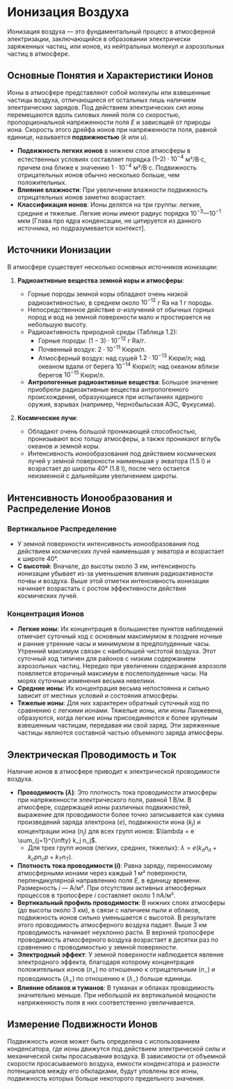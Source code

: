 # Ионизация Воздуха

Ионизация воздуха — это фундаментальный процесс в атмосферной электризации, заключающийся в образовании электрически заряженных частиц, или ионов, из нейтральных молекул и аэрозольных частиц в атмосфере.

## Основные Понятия и Характеристики Ионов

Ионы в атмосфере представляют собой молекулы или взвешенные частицы воздуха, отличающиеся от остальных лишь наличием электрических зарядов. Под действием электрических сил ионы перемещаются вдоль силовых линий поля со скоростью, пропорциональной напряженности поля $E$ и зависящей от природы иона. Скорость этого дрейфа ионов при напряженности поля, равной единице, называется **подвижностью** ($k$ или $u$).

* **Подвижность легких ионов** в нижнем слое атмосферы в естественных условиях составляет порядка $(1 – 2) \cdot 10^{-4}$ м²/В·с, причем она ближе к значению $1 \cdot 10^{-4}$ м²/В·с. Подвижность отрицательных ионов обычно несколько больше, чем положительных.
* **Влияние влажности**: При увеличении влажности подвижность отрицательных ионов заметно возрастает.
* **Классификация ионов**: Ионы делятся на три группы: легкие, средние и тяжелые. Легкие ионы имеют радиус порядка $10^{-3}$—$10^{-1}$ мкм [Глава про ядра конденсации, не цитируется из данного источника, но подразумевается контекст].

## Источники Ионизации

В атмосфере существует несколько основных источников ионизации:

1. **Радиоактивные вещества земной коры и атмосферы**:
    * Горные породы земной коры обладают очень низкой радиоактивностью, в среднем около $10^{-12}$ г Ra на 1 г породы.
    * Непосредственное действие $\alpha$-излучений от обычных горных пород и вод на земной поверхности мало и простирается на небольшую высоту.
    * Радиоактивность природной среды (Таблица 1.2):
        * Горные породы: $(1-3) \cdot 10^{-12}$ г Ra/г.
        * Почвенный воздух: $2 \cdot 10^{-11}$ Кюри/л.
        * Атмосферный воздух: над сушей $1.2 \cdot 10^{-13}$ Кюри/л; над океаном вдали от берега $10^{-14}$ Кюри/л; над океаном вблизи берегов $10^{-15}$ Кюри/л.
    * **Антропогенные радиоактивные вещества**: Большое значение приобрели радиоактивные вещества антропогенного происхождения, образующиеся при испытаниях ядерного оружия, взрывах (например, Чернобыльская АЭС, Фукусима).

2. **Космические лучи**:
    * Обладают очень большой проникающей способностью, пронизывают всю толщу атмосферы, а также проникают вглубь океанов и земной коры.
    * Интенсивность ионообразования под действием космических лучей у земной поверхности наименьшая у экватора (1.5 I) и возрастает до широты 40° (1.8 I), после чего остается неизменной с дальнейшим увеличением широты.

## Интенсивность Ионообразования и Распределение Ионов

### Вертикальное Распределение

* У земной поверхности интенсивность ионообразования под действием космических лучей наименьшая у экватора и возрастает к широте 40°.
* **С высотой**: Вначале, до высоты около 3 км, интенсивность ионизации убывает из-за уменьшения влияния радиоактивности почвы и воздуха. Выше этой отметки интенсивность ионизации начинает возрастать с ростом эффективности действия космических лучей.

### Концентрация Ионов

* **Легкие ионы**: Их концентрация в большинстве пунктов наблюдений отмечает суточный ход с основным максимумом в поздние ночные и ранние утренние часы и минимумом в предполуденные часы. Утренний максимум связан с наибольшей чистотой воздуха. Этот суточный ход типичен для районов с низким содержанием аэрозольных частиц. Нередко при увеличении содержания аэрозоля появляется вторичный максимум в послеполуденные часы. На морях суточные изменения весьма невелики.
* **Средние ионы**: Их концентрация весьма непостоянна и сильно зависит от местных условий и состояния атмосферы.
* **Тяжелые ионы**: Для них характерен обратный суточный ход по сравнению с легкими ионами. Тяжелые ионы, или ионы Ланжевена, образуются, когда легкие ионы присоединяются к более крупным взвешенным частицам, передавая им свой заряд. Эти заряженные частицы являются составной частью объемного заряда атмосферы.

## Электрическая Проводимость и Ток

Наличие ионов в атмосфере приводит к электрической проводимости воздуха.

* **Проводимость ($\lambda$)**: Это плотность тока проводимости атмосферы при напряженности электрического поля, равной 1 В/м. В атмосфере, содержащей ионы различных подвижностей, выражение для проводимости более точно записывается как сумма произведений заряда электрона ($e$), подвижности иона ($k_j$) и концентрации иона ($n_j$) для всех групп ионов: $\lambda = e \sum_{j=1}^{\infty} k_j n_j$.
  * Для трех групп ионов (легких, средних, тяжелых): $\lambda = e(k_л n_л + k_ср n_ср + k_Т n_Т)$.
* **Плотность тока проводимости ($i$)**: Равна заряду, переносимому атмосферными ионами через каждый 1 м² поверхности, перпендикулярной направлению поля $E$, в единицу времени. Размерность $i$ — А/м². При отсутствии активных атмосферных процессов в тропосфере $i$ составляет около 1 пА/м².
* **Вертикальный профиль проводимости**: В нижних слоях атмосферы (до высоты около 3 км), в связи с наличием пыли и облаков, подвижность ионов сильно уменьшается с высотой. В результате этого проводимость атмосферного воздуха падает. Выше 3 км проводимость начинает неуклонно расти. В верхней тропосфере проводимость атмосферного воздуха возрастает в десятки раз по сравнению с проводимостью у земной поверхности.
* **Электродный эффект**: У земной поверхности наблюдается явление электродного эффекта, благодаря которому концентрация положительных ионов ($n_+$) по отношению к отрицательным ($n_-$) и проводимость ($\lambda_+$) по отношению к ($\lambda_-$) больше единицы.
* **Влияние облаков и туманов**: В туманах и облаках проводимость значительно меньше. При небольшой их вертикальной мощности напряженность поля в них соответственно увеличивается.

## Измерение Подвижности Ионов

Подвижность ионов может быть определена с использованием конденсатора, где ионы движутся под действием электрической силы и механической силы просасывания воздуха. В зависимости от объемной скорости просасываемого воздуха, емкости конденсатора и разности потенциалов между его обкладками, будут уловлены все ионы, подвижность которых больше некоторого предельного значения.
